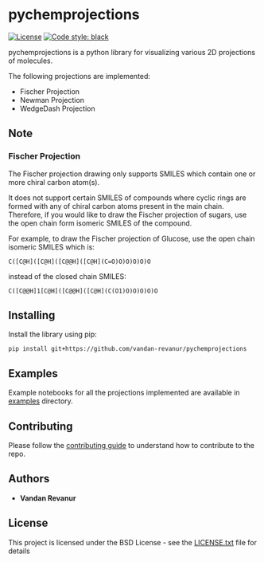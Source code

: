 # pychemprojections

[![License](https://img.shields.io/badge/license-BSD-green)](LICENSE.txt)
[![Code style: black](https://img.shields.io/badge/code%20style-black-000000.svg)](https://github.com/python/black) 

pychemprojections is a python library for visualizing various 2D projections of molecules. 

The following projections are implemented:
* Fischer Projection
* Newman Projection
* WedgeDash Projection

## Note

### Fischer Projection

The Fischer projection drawing only supports SMILES which contain one or more chiral carbon atom(s).

It does not support certain SMILES of compounds where cyclic rings are formed with any of chiral carbon atoms present in the main chain.
Therefore, if you would like to draw the Fischer projection of sugars, use the open chain form isomeric SMILES of the compound.

For example, to draw the Fischer projection of Glucose, use the open chain isomeric SMILES which is:

`C([C@H]([C@H]([C@@H]([C@H](C=O)O)O)O)O)O`

instead of the closed chain SMILES:

`C([C@@H]1[C@H]([C@@H]([C@H](C(O1)O)O)O)O)O`

## Installing
Install the library using pip:

```
pip install git+https://github.com/vandan-revanur/pychemprojections
```

## Examples
Example notebooks for all the projections implemented are available in [examples](examples) directory.

## Contributing
Please follow the [contributing guide](CONTRIBUTING.md) to understand how to contribute to the repo.

## Authors
* **Vandan Revanur** 

## License

This project is licensed under the BSD License - see the [LICENSE.txt](LICENSE.txt) file for details
